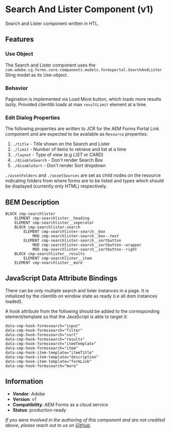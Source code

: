 <!--
Copyright 2021 Adobe

Licensed under the Apache License, Version 2.0 (the "License");
you may not use this file except in compliance with the License.
You may obtain a copy of the License at

    http://www.apache.org/licenses/LICENSE-2.0

Unless required by applicable law or agreed to in writing, software
distributed under the License is distributed on an "AS IS" BASIS,
WITHOUT WARRANTIES OR CONDITIONS OF ANY KIND, either express or implied.
See the License for the specific language governing permissions and
limitations under the License.
-->

<!-- ToDo: Add edit dialog properties -->

Search And Lister Component  (v1)
====
Search and Lister component written in HTL.

## Features

### Use Object
The Search and Lister component uses the `com.adobe.cq.forms.core.components.models.formsportal.SearchAndLister` Sling model as its Use-object.

### Behavior
Pagination is implemented via Load More button, which loads more results lazily. Provided clientlib loads at max `resultLimit` element at a time.

### Edit Dialog Properties
The following properties are written to JCR for the AEM Forms Portal Link component and are expected to be available as `Resource` properties:
1. `./title`     - Title shown on the Search and Lister
2. `./limit`    - Number of items to retrieve and list at a time
3. `./layout` - Type of view (e.g *LIST* or *CARD*)
4. `./disableSearch` - Don't render Search Box
5. `./disableSort` - Don't render Sort dropdown

`./assetFolders` and `./assetSources` are set as child nodes on the resource indicating
folders from where forms are to be listed and types which should be displayed (currently only HTML)
respectively.  

## BEM Description
```
BLOCK cmp-searchlister
    ELEMENT cmp-searchlister__heading
    ELEMENT cmp-searchlister__seperator
    BLOCK cmp-searchlister-search
        ELEMENT cmp-searchlister-search__box
            MOD cmp-searchlister-search__box--text
        ELEMENT cmp-searchlister-search__sortbutton
            MOD cmp-searchlister-search__sortbutton--wrapper
            MOD cmp-searchlister-search__sortbutton--right
    BLOCK cmp-searchlister__results
        ELEMENT cmp-searchlister__item
    ELEMENT cmp-searchlister__more
```
## JavaScript Data Attribute Bindings
There can be only multiple search and lister instances in a page. It is initialized by the clientlib on window state as ready (i.e all dom instances loaded).

A hook attribute from the following should be added to the corresponding element/template so that the JavaScript is able to target it:

```
data-cmp-hook-formssearch="input"
data-cmp-hook-formssearch="filter"
data-cmp-hook-formssearch="sort"
data-cmp-hook-formssearch="results"
data-cmp-hook-formssearch="itemTemplate"
data-cmp-hook-formssearch="item"
data-cmp-hook-item-template="itemTitle"
data-cmp-hook-item-template="description"
data-cmp-hook-item-template="formLink"
data-cmp-hook-formssearch="more"
```


## Information
* **Vendor**: Adobe
* **Version**: v1
* **Compatibility**: AEM Forms as a cloud service
* **Status**: production-ready

_If you were involved in the authoring of this component and are not credited above, please reach out to us on [GitHub](https://github.com/adobe/aem-core-forms-components)._
